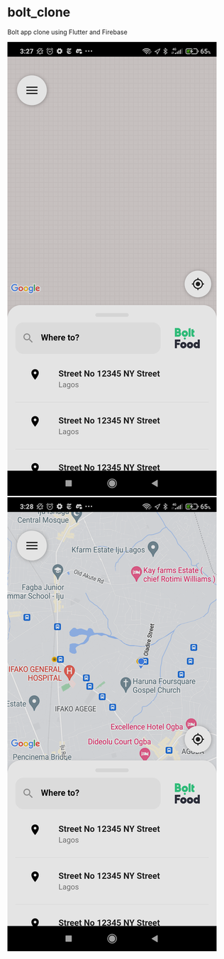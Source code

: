 # bolt_clone

Bolt app clone using
Flutter and Firebase

![Alt text](https://github.com/parallelbox-lab/bolt_clone/blob/main/flutter_01.png?raw=true "Light Mode")
![Alt text](https://github.com/parallelbox-lab/bolt_clone/blob/main/flutter_02.png?raw=true "Light Mode")